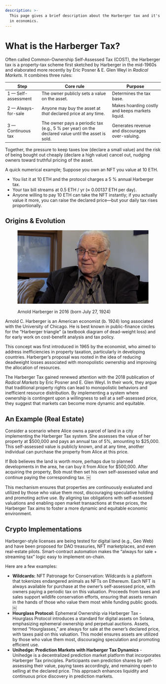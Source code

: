 ```yaml
---
description: >-
  This page gives a brief description about the Harberger tax and it's history
  in economics.
---
```


# What is the Harberger Tax?

Often called Common-Ownership Self-Assessed Tax (COST), the Harberger tax is a property-tax scheme first sketched by Harberger in the mid-1960s and elaborated more recently by Eric Posner & E. Glen Weyl in _Radical Markets_. It combines three rules:

| Step                | Core rule                                                                                         | Purpose                                         |
| ------------------- | ------------------------------------------------------------------------------------------------- | ----------------------------------------------- |
| 1 — Self-assessment | The owner publicly sets a value on the asset.                                                     | Determines the tax base.                        |
| 2 — Always-for-sale | Anyone may buy the asset at _that_ declared price at any time.                                    | Makes hoarding costly and keeps markets liquid. |
| 3 — Continuous tax  | The owner pays a periodic tax (e.g., 5 % per year) on the declared value until the asset is sold. | Generates revenue and discourages over-valuing. |

Together, the pressure to keep taxes low (declare a small value) and the risk of being bought out cheaply (declare a high value) cancel out, nudging owners toward truthful pricing of the asset.

A quick numerical example; Suppose you own an NFT you value at 10 ETH.

- You list it at 10 ETH and the protocol charges a 5 % annual Harberger tax.
- Your tax bill streams at 0.5 ETH / yr (≈ 0.00137 ETH per day).
- Anyone willing to pay 10 ETH can take the NFT instantly; if you actually value it more, you can raise the declared price—but your daily tax rises proportionally.

## **Origins & Evolution**

<figure><img src="../../.gitbook/assets/image (1) (1).png" alt=""><figcaption><p>Arnold Harberger in 2016 (born July 27, 1924)</p></figcaption></figure>

Arnold C. Harberger is an American economist (b. 1924) long associated with the University of Chicago. He is best known in public-finance circles for the “Harberger triangle” (a textbook diagram of dead-weight loss) and for early work on cost-benefit analysis and tax policy.

This concept was first introduced in 1965 by the economist, who aimed to address inefficiencies in property taxation, particularly in developing countries. Harberger’s proposal was rooted in the idea of reducing deadweight losses associated with monopolistic ownership and improving the allocation of resources.

The Harberger Tax gained renewed attention with the 2018 publication of _Radical Markets_ by Eric Posner and E. Glen Weyl. In their work, they argue that traditional property rights can lead to monopolistic behaviors and inefficient resource distribution. By implementing a system where ownership is contingent upon a willingness to sell at a self-assessed price, they suggest that markets can become more dynamic and equitable.

## An Example (Real Estate)

Consider a scenario where Alice owns a parcel of land in a city implementing the Harberger Tax system. She assesses the value of her property at $500,000 and pays an annual tax of 5%, amounting to $25,000. This self-assessed value is publicly known, and at any time, another individual can purchase the property from Alice at this price.

If Bob believes the land is worth more, perhaps due to planned developments in the area, he can buy it from Alice for $500,000. After acquiring the property, Bob must then set his own self-assessed value and continue paying the corresponding tax. ￼

This mechanism ensures that properties are continuously evaluated and utilized by those who value them most, discouraging speculative holding and promoting active use. By aligning tax obligations with self-assessed valuations and enabling open market transactions at these prices, the Harberger Tax aims to foster a more dynamic and equitable economic environment.

## Crypto Implementations

Harberger-style licenses are being tested for digital land (e.g., Geo Web) and have been proposed for DAO treasuries, NFT marketplaces, and even real-estate pilots. Smart-contract automation makes the “always for sale + streaming tax” logic easy to implement on-chain.

Here are a few examples:

- **Wildcards:** NFT Patronage for Conservation: Wildcards is a platform that tokenizes endangered animals as NFTs on Ethereum. Each NFT is always available for purchase at the owner’s self-assessed price, with owners paying a periodic tax on this valuation. Proceeds from taxes and sales support wildlife conservation efforts, ensuring that assets remain in the hands of those who value them most while funding public goods. ￼
- **Hourglass Protocol:** Ephemeral Ownership via Harberger Tax - Hourglass Protocol introduces a standard for digital assets on Solana, emphasizing ephemeral ownership and perpetual auctions. Assets, termed “Hourglasses,” are always for sale at the owner’s declared price, with taxes paid on this valuation. This model ensures assets are utilized by those who value them most, discouraging speculation and promoting efficient use.
- **Unihedge: Prediction Markets with Harberger Tax Dynamics** - Unihedge is a decentralized prediction market platform that incorporates Harberger Tax principles. Participants own prediction shares by self-assessing their value, paying taxes accordingly, and remaining open to selling at the declared price. This approach enhances liquidity and continuous price discovery in prediction markets.
